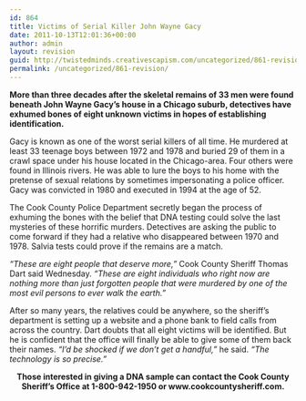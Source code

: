 ```yaml
---
id: 864
title: Victims of Serial Killer John Wayne Gacy
date: 2011-10-13T12:01:36+00:00
author: admin
layout: revision
guid: http://twistedminds.creativescapism.com/uncategorized/861-revision/
permalink: /uncategorized/861-revision/
---
```

<p class="dropcap-first">
  <strong>More than three decades after the skeletal remains of 33 men were found beneath John Wayne Gacy&#8217;s house in a Chicago suburb, detectives have exhumed bones of eight unknown victims in hopes of establishing identification.</strong>
</p>

Gacy is known as one of the worst serial killers of all time. He murdered at least 33 teenage boys between 1972 and 1978 and buried 29 of them in a crawl space under his house located in the Chicago-area. Four others were found in Illinois rivers. He was able to lure the boys to his home with the pretense of sexual relations by sometimes impersonating a police officer. Gacy was convicted in 1980 and executed in 1994 at the age of 52.

The Cook County Police Department secretly began the process of exhuming the bones with the belief that DNA testing could solve the last mysteries of these horrific murders. Detectives are asking the public to come forward if they had a relative who disappeared between 1970 and 1978. Salvia tests could prove if the remains are a match.

_&#8220;These are eight people that deserve more,&#8221;_ Cook County Sheriff Thomas Dart said Wednesday. _&#8220;These are eight individuals who right now are nothing more than just forgotten people that were murdered by one of the most evil persons to ever walk the earth.&#8221;_

After so many years, the relatives could be anywhere, so the sheriff&#8217;s department is setting up a website and a phone bank to field calls from across the country. Dart doubts that all eight victims will be identified. But he is confident that the office will finally be able to give some of them back their names. _&#8220;I&#8217;d be shocked if we don&#8217;t get a handful,&#8221;_ he said. _&#8220;The technology is so precise.&#8221;_

<p style="text-align: center;">
  <strong>Those interested in giving a DNA sample can contact the Cook County Sheriff&#8217;s Office at 1-800-942-1950 or www.cookcountysheriff.com.</strong>
</p>